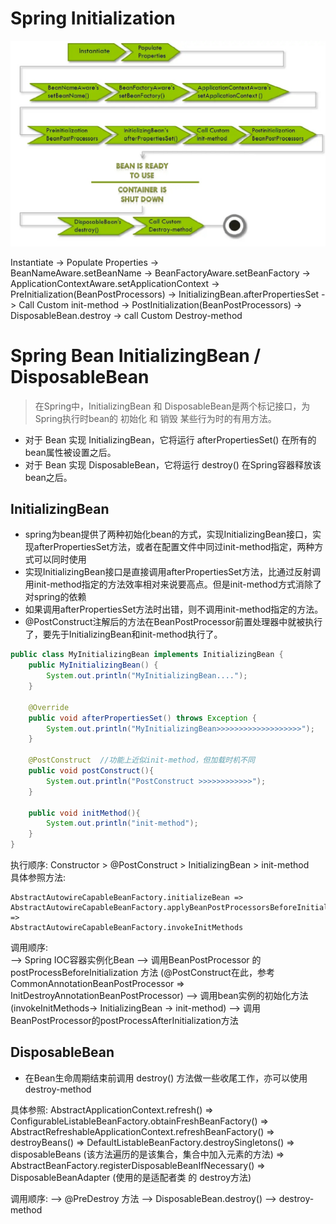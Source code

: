 # Spring Initialization
![Spring-Initialization](./Spring-Initialization.jpg)

Instantiate -> Populate Properties  ->  
BeanNameAware.setBeanName -> BeanFactoryAware.setBeanFactory -> ApplicationContextAware.setApplicationContext ->  
PreInitialization(BeanPostProcessors) -> InitializingBean.afterPropertiesSet -> Call Custom init-method ->  PostInitialization(BeanPostProcessors) ->  
DisposableBean.destroy -> call Custom Destroy-method





# Spring Bean InitializingBean / DisposableBean
> 在Spring中，InitializingBean 和 DisposableBean是两个标记接口，为Spring执行时bean的 初始化 和 销毁 某些行为时的有用方法。

* 对于 Bean 实现 InitializingBean，它将运行 afterPropertiesSet() 在所有的bean属性被设置之后。
* 对于 Bean 实现 DisposableBean，它将运行 destroy() 在Spring容器释放该bean之后。


## InitializingBean
* spring为bean提供了两种初始化bean的方式，实现InitializingBean接口，实现afterPropertiesSet方法，或者在配置文件中同过init-method指定，两种方式可以同时使用
* 实现InitializingBean接口是直接调用afterPropertiesSet方法，比通过反射调用init-method指定的方法效率相对来说要高点。但是init-method方式消除了对spring的依赖
* 如果调用afterPropertiesSet方法时出错，则不调用init-method指定的方法。
* @PostConstruct注解后的方法在BeanPostProcessor前置处理器中就被执行了，要先于InitializingBean和init-method执行了。


```java
public class MyInitializingBean implements InitializingBean {
    public MyInitializingBean() {
        System.out.println("MyInitializingBean....");
    }

    @Override
    public void afterPropertiesSet() throws Exception {
        System.out.println("MyInitializingBean>>>>>>>>>>>>>>>>>>>");
    }

    @PostConstruct  //功能上近似init-method，但加载时机不同
    public void postConstruct(){
        System.out.println("PostConstruct >>>>>>>>>>>>");
    }

    public void initMethod(){
        System.out.println("init-method");
    }
}
```
执行顺序: Constructor > @PostConstruct > InitializingBean > init-method  
具体参照方法:  
```
AbstractAutowireCapableBeanFactory.initializeBean => 
AbstractAutowireCapableBeanFactory.applyBeanPostProcessorsBeforeInitialization => 
AbstractAutowireCapableBeanFactory.invokeInitMethods
```

调用顺序:  
--> Spring IOC容器实例化Bean
--> 调用BeanPostProcessor 的 postProcessBeforeInitialization 方法 (@PostConstruct在此，参考 CommonAnnotationBeanPostProcessor => InitDestroyAnnotationBeanPostProcessor)
--> 调用bean实例的初始化方法(invokeInitMethods-> InitializingBean -> init-method)
--> 调用BeanPostProcessor的postProcessAfterInitialization方法




## DisposableBean
* 在Bean生命周期结束前调用 destroy() 方法做一些收尾工作，亦可以使用 destroy-method

具体参照:
AbstractApplicationContext.refresh() =>
ConfigurableListableBeanFactory.obtainFreshBeanFactory() => 
AbstractRefreshableApplicationContext.refreshBeanFactory() => destroyBeans() =>
DefaultListableBeanFactory.destroySingletons() => disposableBeans (该方法遍历的是该集合，集合中加入元素的方法) 
=>
AbstractBeanFactory.registerDisposableBeanIfNecessary() => DisposableBeanAdapter (使用的是适配者类 的 destroy方法)

调用顺序:
--> @PreDestroy 方法
--> DisposableBean.destroy()
--> destroy-method
